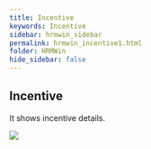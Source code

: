 ```yaml
---
title: Incentive
keywords: Incentive
sidebar: hrmwin_sidebar
permalink: hrmwin_incentive1.html
folder: HRMWin   
hide_sidebar: false
---
```


## Incentive


It shows incentive details.

![](http://docs.risersoft.com/hrmnirvana/ImagesExt/image8_180.jpg)

